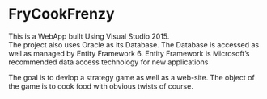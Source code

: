 # FryCookFrenzy
This is a WebApp built Using Visual Studio 2015.  
The project also uses Oracle as its Database.  The Database is accessed as well as managed by Entity Framework 6.
Entity Framework is Microsoft’s recommended data access technology for new applications

The goal is to devlop a strategy game as well as a web-site.  The object of the game is to cook food with obvious twists of course.
